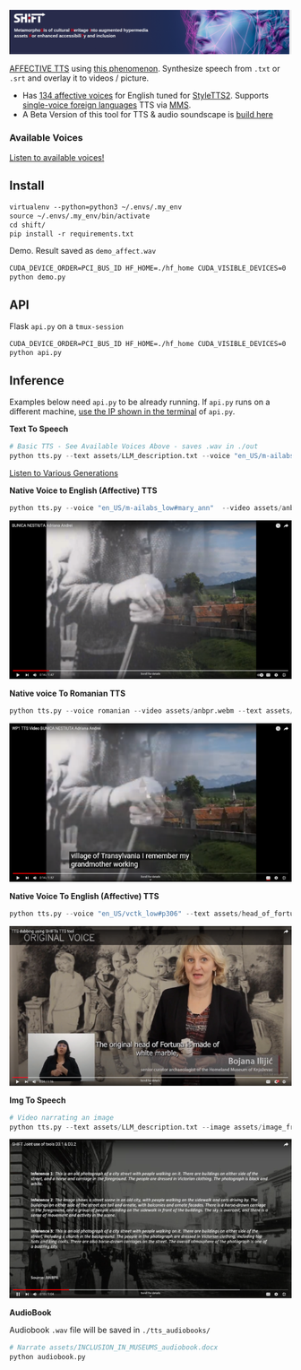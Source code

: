 [![SHIFT TTS](assets/shift_banner.png)](https://shift-europe.eu/)

[AFFECTIVE TTS](https://shift-europe.eu/) using [this phenomenon](https://huggingface.co/dkounadis/artificial-styletts2/discussions/2). Synthesize speech from `.txt` or `.srt` and overlay it to videos / picture.
  - Has [134 affective voices](https://audeering.github.io/shift/) for English tuned for [StyleTTS2](https://github.com/yl4579/StyleTTS2). Supports [single-voice foreign languages](https://github.com/audeering/shift/blob/main/Utils/all_langs.csv) TTS via [MMS](https://huggingface.co/spaces/mms-meta/MMS).
  - A Beta Version of this tool for TTS & audio soundscape is [build here](https://huggingface.co/dkounadis/artificial-styletts2)

### Available Voices

<a href="https://audeering.github.io/shift/">Listen to available voices!</a>

## Install

```
virtualenv --python=python3 ~/.envs/.my_env
source ~/.envs/.my_env/bin/activate
cd shift/
pip install -r requirements.txt
```

Demo. Result saved as `demo_affect.wav`

```
CUDA_DEVICE_ORDER=PCI_BUS_ID HF_HOME=./hf_home CUDA_VISIBLE_DEVICES=0 python demo.py
```

## API

Flask `api.py` on a `tmux-session`

```
CUDA_DEVICE_ORDER=PCI_BUS_ID HF_HOME=./hf_home CUDA_VISIBLE_DEVICES=0 python api.py
```

## Inference

Examples below need `api.py` to be already running. If `api.py` runs on a different machine, [use the IP shown in the terminal](https://github.com/audeering/shift/blob/main/tts.py#L85) of `api.py`.


**Text To Speech**



```python
# Basic TTS - See Available Voices Above - saves .wav in ./out
python tts.py --text assets/LLM_description.txt --voice "en_US/m-ailabs_low#mary_ann"
```

[Listen to Various Generations](https://huggingface.co/dkounadis/artificial-styletts2/discussions/4)

**Native Voice to English (Affective) TTS**

```python
python tts.py --voice "en_US/m-ailabs_low#mary_ann"  --video assets/anbpr.webm --text assets/anbpr.en.srt
```

[![Native voice > TTS (en)](assets/native_video_thumb.png)](https://youtu.be/9tecQ6amHaY)

**Native voice To Romanian TTS**

```python
python tts.py --voice romanian --video assets/anbpr.webm --text assets/anbpr.ro.srt
```

[![Native voice > TTS (ro)](assets/tts_video_thumb.png)](https://youtu.be/6bYcD2IZvoU)


**Native Voice To English (Affective) TTS**

```python
python tts.py --voice "en_US/vctk_low#p306" --text assets/head_of_fortuna_en.srt --video assets/head_of_fortuna.mp4
```

[![Review demo SHIFT](assets/review_demo_thumb.png)](https://www.youtube.com/watch?v=bpt7rOBENcQ)

**Img To Speech**

```python
# Video narrating an image
python tts.py --text assets/LLM_description.txt --image assets/image_from_T31.jpg --voice "en_US/cmu-arctic_low#jmk"
```

[![Captions To Video](assets/caption_to_video_thumb.png)](https://youtu.be/EjZpa8NI_gA)


**AudioBook**

Audiobook `.wav` file will be saved in `./tts_audiobooks/`

```python
# Narrate assets/INCLUSION_IN_MUSEUMS_audiobook.docx
python audiobook.py
```